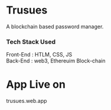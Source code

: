 # Trusues
A blockchain based password manager.  

### Tech Stack Used  
Front-End : HTLM, CSS, JS  
Back-End : web3, Ethereuim Block-chain  



# App Live on  
trusues.web.app

